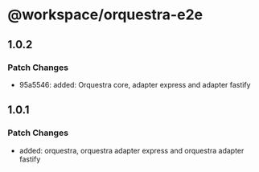 # @workspace/orquestra-e2e

## 1.0.2

### Patch Changes

- 95a5546: added: Orquestra core, adapter express and adapter fastify

## 1.0.1

### Patch Changes

- added: orquestra, orquestra adapter express and orquestra adapter fastify
